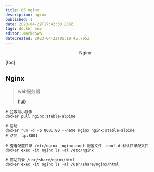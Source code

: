 ```yaml
---
title: 05.nginx
description: nginx
published: 1
date: 2023-04-29T17:42:33.230Z
tags: docker env
editor: markdown
dateCreated: 2023-04-22T05:19:45.705Z
---
```


<center>Nginx</center>





[toc]





## Nginx

> web服务器
>
> [hub](https://hub.docker.com/)



```shell
# 拉取最小镜像
docker pull nginx:stable-alpine

# 启动
docker run -d -p 8001:80 --name nginx nginx:stable-alpine
# 访问  ip:8001

# 查看配置目录 /etc/nginx  nginx.conf 配置文件  conf.d 默认目录配文件
docker exec -it nginx ls -al /etc/nginx

# 网站目录 /usr/share/nginx/html
docker exec -it nginx ls -al /usr/share/nginx/html
```

